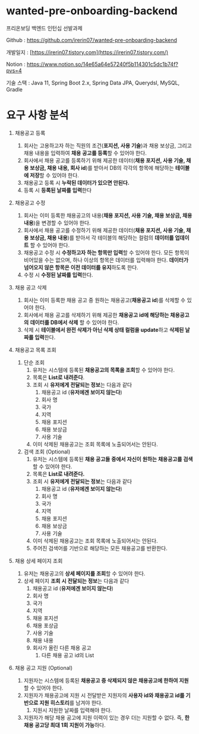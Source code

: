 # wanted-pre-onboarding-backend
프리온보딩 백엔드 인턴십 선발과제

Github : https://github.com/irerin07/wanted-pre-onboarding-backend

개발일지 : [https://irerin07.tistory.com](https://irerin07.tistory.com/)

Notion : https://www.notion.so/14e65a64e57240f5b114301c5dc1b74f?pvs=4

기술 스택 : Java 11, Spring Boot 2.x, Spring Data JPA, Querydsl, MySQL, Gradle

# 요구 사항 분석

1. 채용공고 등록
    1. 회사는 고용하고자 하는 직원의 조건(**포지션, 사용 기술**)과 채용 보상금, 그리고 채용 내용을 입력하여 **채용 공고를 등록**할 수 있어야 한다.
    2. 회사에서 채용 공고를 등록하기 위해 제공한 데이터(**채용 포지션, 사용 기술, 채용 보상금, 채용 내용, 회사 id**)를 받아서 DB의 각각의 항목에 해당하는 **테이블에 저장**할 수 있어야 한다.
    3. 채용공고 등록 시 **누락된 데이터가 있으면 안된다.**
    4. 등록 시 **등록된 날짜를 입력**한다
     
2. 채용공고 수정
    1. 회사는 이미 등록한 채용공고의 내용(**채용 포지션, 사용 기술, 채용 보상금, 채용 내용**)을 변경할 수 있어야 한다.
    2. 회사에서 채용 공고를 수정하기 위해 제공한 데이터(**채용 포지션, 사용 기술, 채용 보상금, 채용 내용**)를 받아서 각 테이블의 해당하는 컬럼의 **데이터를 업데이트** 할 수 있어야 한다.
    3. 채용공고 수정 시 **수정하고자 하는 항목만 입력**할 수 있어야 한다. 모든 항목이 비어있을 수는 없으며, 하나 이상의 항목은 데이터를 입력해야 한다. **데이터가 넘어오지 않은 항목은 이전 데이터를 유지**하도록 한다.
    4. 수정 시 **수정된 날짜를 입력**한다.
    
3. 채용 공고 삭제
    1. 회사는 이미 등록한 채용 공고 중 원하는 채용공고(**채용공고 id**)를 삭제할 수 있어야 한다.
    2. 회사에서 채용 공고를 삭제하기 위해 제공한 **채용공고 id에 해당하는 채용공고의** **데이터를 DB에서 삭제** 할 수 있어야 한다.
    3. 삭제 시 **테이블에서 완전 삭제가 아닌 삭제 상태 컬럼을 update**하고 **삭제된 날짜를 입력**한다.
    
4. 채용공고 목록 조회
    1. 단순 조회
        1. 유저는 시스템에 등록된 **채용공고의 목록을 조회**할 수 있어야 한다.
        2. 목록은 **List로 내려준다**.
        3. 조회 시 **유저에게 전달되는 정보**는 다음과 같다
            1. 채용공고 id (**유저에겐 보이지 않는다**)
            2. 회사 명
            3. 국가
            4. 지역
            5. 채용 포지션
            6. 채용 보상금
            7. 사용 기술
        4. 이미 삭제된 채용공고는 조회 목록에 노출되어서는 안된다.
    2. 검색 조회 (Optional)
        1. 유저는 시스템에 등록된 **채용 공고들 중에서 자신이 원하는 채용공고를 검색**할 수 있어야 한다.
        2. 목록은 **List로 내려준다.**
        3. 조회 시 **유저에게 전달되는 정보**는 다음과 같다
            1. 채용공고 id (**유저에겐 보이지 않는다**)
            2. 회사 명
            3. 국가
            4. 지역
            5. 채용 포지션
            6. 채용 보상금
            7. 사용 기술
        4. 이미 삭제된 채용공고는 조회 목록에 노출되어서는 안된다.
        5. 주어진 검색어를 기반으로 해당하는 모든 채용공고를 반환한다.
        
5. 채용 상세 페이지 조회
    1. 유저는 채용공고의 **상세 페이지를 조회**할 수 있어야 한다.
    2. 상세 페이지 **조회 시 전달되는 정보**는 다음과 같다
        1. 채용공고 id (**유저에겐 보이지 않는다**)
        2. 회사 명
        3. 국가
        4. 지역
        5. 채용 포지션
        6. 채용 포상금
        7. 사용 기술
        8. 채용 내용
        9. 회사가 올린 다른 채용 공고
            1. 다른 채용 공고 id의 List
6. 채용 공고 지원 (Optional)
    1. 지원자는 시스템에 등록된 **채용공고 중 삭제되지 않은 채용공고에 한하여 지원**할 수 있어야 한다.
    2. 지원자가 채용공고에 지원 시 전달받은 지원자의 **사용자 id와 채용공고 id를 기반으로 지원 히스토리**를 남겨야 한다.
        1. 지원시 지원한 날짜를 입력해야 한다.
    3. 지원자가 해당 채용 공고에 지원 이력이 있는 경우 더는 지원할 수 없다. 즉, **한 채용 공고당 최대 1회 지원이 가능**하다.
